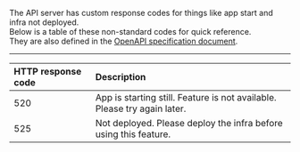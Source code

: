 The API server has custom response codes for things like app start and infra not deployed.   
Below is a table of these non-standard codes for quick reference.   
They are also defined in the [OpenAPI specification document](./OpenAPI-Spec).

---

| HTTP response code | Description |
| :------------------| :-----------|
| 520 | App is starting still. Feature is not available. Please try again later. |
| 525 | Not deployed. Please deploy the infra before using this feature. |